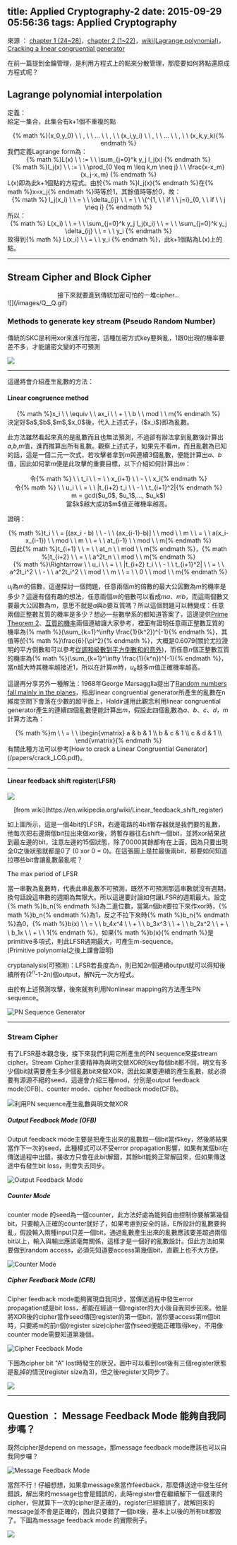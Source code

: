 title: Applied Cryptography-2
date: 2015-09-29 05:56:36
tags: Applied Cryptography
---
來源 ： [chapter 1 (24~28)](http://staff.csie.ncu.edu.tw/yensm/lecture/Cryptography/Chapter-1%20Introduction%20to%20Cryptography.pdf)，[chapter 2 (1~22)](http://staff.csie.ncu.edu.tw/yensm/lecture/Cryptography/Chapter-2%20Secret-Key%20Cryptography.pdf)，[wiki(Lagrange polynomial)](https://en.wikipedia.org/wiki/Lagrange_polynomial)，[Cracking a linear congruential generator](http://security.stackexchange.com/questions/4268/cracking-a-linear-congruential-generator)

在前一篇提到金鑰管理，是利用方程式上的點來分散管理，那麼要如何將點還原成方程式呢？

## Lagrange polynomial interpolation

定義：  
給定一集合，此集合有k+1個不重複的點 
<center> {% math %}(x_0,y_0) \ \ , \ \ ... \ \ , \ \ (x_i,y_i) \ \ , \ \ ... \ \ , \ \ (x_k,y_k){% endmath %} </center>
我們定義Lagrange form為：
<center> {% math %}L(x) \ \ := \ \ \sum_{j=0}^k y_j l_j(x) {% endmath %} </center>
<center> {% math %}l_j(x) \ \ := \ \ \prod_{0 \leq m \leq k,m \neq j} \ \ \frac{x-x_m}{x_j-x_m} {% endmath %} </center>
L(x)即為此k+1個點的方程式。由於{% math %}l_j(x){% endmath %}在{% math %}x=x_j{% endmath %}時等於1，其餘值時等於0，故：

<center>  {% math %} l_j(x_i) \ \ = \ \ \delta_{ij} \ \ = \ \ \{^{1, \ \ if \ \ j=i}_{0, \ \ if \ \ j \neq i} {% endmath %} </center>
所以：
<center> {% math %} L(x_i) \ \ = \ \ \sum_{j=0}^k y_j l_j(x_i) \ \ = \ \ \sum_{j=0}^k y_j \delta_{ij} \ \ = \ \ y_i {% endmath %} </center>
故得到{% math %} L(x_i) \ \ = \ \ y_i {% endmath %}，此k+1個點為L(x)上的點。

<hr>

<h2>Stream Cipher and Block Cipher</h2>
<center> 接下來就要進到傳統加密可怕的一堆cipher...</center>
![](/images/Q__Q.gif)

<h3>Methods to generate key stream (Pseudo Random Number)</h3>

傳統的SKC是利用xor來進行加密，這種加密方式key要夠亂，1跟0出現的機率要差不多，才能讓密文變的不可預測 

![](/images/key.jpg)

<hr>
這邊將會介紹產生亂數的方法：
<h4>Linear congruence method</h4>
<center> {% math %}x_i \ \ \equiv \ \ ax_i \ \ + \ \ b \ \ mod \ \ m{% endmath %} </center>
決定好$a$,$b$,$m$,$x_0$後，代入上述式子，{$x_i$}即為亂數。

此方法雖然看起來真的是亂數而且也無法預測，不過卻有辦法拿到亂數後計算出$a$,$b$,$m$值，進而推算出所有亂數。觀察上述式子，如果先不看$m$，而且亂數為已知的話，這是一個二元一次式，若攻擊者拿到$m$與連續3個亂數，便能計算出$a$、$b$值，因此如何拿$m$便是此攻擊的重要目標，以下介紹如何計算出$m$：

<center>令{% math %} \   \ t_i \ \ = \ \ x_{i+1} \ \ - \ \ x_i{% endmath %}</center>
<center>令{% math %} \   \ u_i \ \ = \ \ |t_{i+2} t_i \ \ - \ \ t_{i+1}^2|{% endmath %}</center>
<center>m = gcd($u_0$, $u_1$,..., $u_k$)</center>
<center>當$k$越大成功$m$值正確機率越高。</center>

證明：

<center>{% math %}t_i \ \ = [(ax_i - b) \ \ - \ \ (ax_{i-1}-b)] \ \ mod \ \ m \ \ = \ \ a(x_i-x_{i-1}) \ \ mod \ \ m \ \ = \ \ at_{i-1} \ \ mod \ \ m{% endmath %}</center>
<center>因此{% math %}t_{i+1} \ \ = \ \ at_n \ \ mod \ \ m{% endmath %}，{% math %}t_{i+2} \ \ = \ \ a^2t_n \ \ mod \ \ m{% endmath %}</center>
<center>{% math %}\Rightarrow \ \ u_i \ \ = \ \ |t_{i+2} t_i \ \ - \ \ t_{i+1}^2| \ \ = \ \ a^2t_i^2 \ \ - \ \ a^2t_i^2 \ \ mod \ \ m \ \ = \ \ 0 \ \ mod \ \ m{% endmath %}</center>

$u_i$為$m$的倍數，這邊探討一個問題，任意兩個$m$的倍數的最大公因數為$m$的機率是多少？這邊有個有趣的想法，任意兩個$m$的倍數可以看成$ma$、$mb$，而這兩個數又要最大公因數為$m$，意思不就是$a$與$b$要互質嗎？所以這個問題可以轉變成：任意兩個正整數互質的機率是多少？想必一些數學系的都知道答案了，這邊提供[Prime Theorem 2](/papers/PrimeTheorem2.pdf)、[互質的機率](/papers/related_p.pdf)兩個連結讓大家參考，裡面有證明任意兩正整數互質的機率為{% math %}(\sum_{k=1}^\infty \frac{1}{k^2})^{-1}{% endmath %}，其值等於{% math %}\frac{6}{\pi^2}{% endmath %}，大概是0.6079(關於尤拉證明的平方倒數和可以參考[從調和級數到平方倒數和的意外](http://www5.hwsh.tc.edu.tw/web/fan/8))，而任意$n$個正整數互質的機率為{% math %}(\sum_{k=1}^\infty \frac{1}{k^n})^{-1}{% endmath %}，當$n$越大時其機率越接近1，所以在計算$m$時，$u_k$越多$m$值正確機率越高。

這邊再分享另外一種解法：1968年George Marsagglia提出了[Random numbers fall mainly in the planes](/papers/marsaglia.pdf)，指出linear congruential generator所產生的亂數在n維度空間下會落在少數的超平面上，Haldir運用此觀念利用linear congruential generator產生的連續四個亂數便能計算出$m$，假設此四個亂數為$a$、$b$、$c$、$d$，$m$計算方法為：
<center>{% math %}m \ \ = \ \ \begin{vmatrix} a & b & 1 \\ b & c & 1 \\ c & d & 1 \\ \end{vmatrix}{% endmath %}</center>
有關此種方法可以參考[How to crack a Linear Congruential Generator](/papers/crack_LCG.pdf)。

<hr>

<h4> Linear feedback shift register(LFSR) </h4>

![](/images/lfsr.gif)
<center>[from wiki](https://en.wikipedia.org/wiki/Linear_feedback_shift_register)</center>

如上圖所示，這是一個4bit的LFSR，右邊電路的4bit暫存器就是我們要的亂數，他每次把右邊兩個bit拉出來做xor後，將暫存器往右shift一個bit，並將xor結果放到最左邊的bit，注意左邊的15個狀態，除了0000其餘都有在上面，因為只要出現全0之後狀態就都是0了 (0 xor 0 = 0)。在這張圖上是拉最後兩bit，那要如何知道拉哪些bit會讓亂數最亂呢？

The max period of LFSR

當一串數為亂數時，代表此串亂數不可預測，既然不可預測那這串數就沒有週期，換句話說這串數的週期為無限大。所以這邊要討論如何讓LFSR的週期最大。設定{% math %}b_n{% endmath %}為二進位數，當第n個bit要拉下來作xor時，{% math %}b_n{% endmath %}為1，反之不拉下來時{% math %}b_n{% endmath %}為0，{% math %}b(x) \ \ = \ \ b_4x^4 \ \ + \ \ b_3x^3 \ \ + \ \ b_2x^2 \ \ + \ \ b_1x \ \ + \ \ 1{% endmath %}，如果{% math %}b(x){% endmath %}是primitive多項式，則此LFSR週期最大，可產生m-sequence。  
(Primitive polynomial之後上課會證明)   

cryptanalysis(可預測)：LFSR若長度為n，則已知2n個連續output就可以得知後續所有($2^n$-1-2n)個output，解N元一次方程式。

由於有上述預測攻擊，後來就有利用Nonlinear mapping的方法產生PN sequence。

![PN Sequence Generator](/images/LFSR.jpg)

<hr>

<h3> Stream Cipher </h3>

有了LFSR基本觀念後，接下來我們利用它所產生的PN sequence來接stream cipher。Stream Cipher主要精神為與明文做XOR的key每個bit都不同，明文有多少個bit就需要產生多少個亂數bit來做XOR，因此如果要連續的產生亂數，就必須要有源源不絕的seed，這邊會介紹三種mod，分別是output feedback mode(OFB)、counter mode、cipher feedback mode(CFB)。

![利用PN sequence產生亂數與明文做XOR](/images/PN.jpg)

<h5> Output Feedback Mode (OFB) </h5>

Output feedback mode主要是把產生出來的亂數取一個bit當作key，然後將結果當作下一次的seed，此種模式可以不受error propagation影響，如果有某個bit在傳送過程中出錯，接收方只會在此bit解錯，其餘bit能夠正常解回來，但如果傳送途中有發生bit loss，則會失去同步。

![Output Feedback Mode](/images/OFB.jpg)

<h5> Counter Mode </h5>

counter mode 的seed為一個counter，此方法好處為能夠自由控制你要解第幾個bit，只要輸入正確的counter就好了，如果考慮到安全的話，E所設計的亂數要夠亂，假設輸入兩種input只差一個bit，通過亂數產生出來的亂數應該要差超過兩個bit以上，輸入與輸出應該毫無關係，這樣才是一個好的亂數設計。但此方法如果要做到random access，必須先知道要access第幾個bit，直觀上也不大方便。

![Counter Mode](/images/CTR.jpg)

<h5> Cipher Feedback Mode (CFB) </h5>

Cipher feedback mode能夠實現自我同步，當傳送過程中發生error propagation或是bit loss，都能在經過一個register的大小後自我同步回來。他是將XOR後的cipher當作seed傳回register的第一個bit，當你要access第m個bit時，只要將m的前n個(register size)cipher當作seed便能正確取得key，不用像counter mode需要知道第幾個。

![Cipher Feedback Mode](/images/CFB.jpg)

下圖為cipher bit "A" lost時發生的狀況，圖中可以看到lost後有三個register狀態是亂掉的情況(register size為3)，但之後register又同步了。

![](/images/CFB_error.jpg)

<hr>

<h2> Question ： Message Feedback Mode 能夠自我同步嗎？</h2>

既然cipher是depend on message，那message feedback mode應該也可以自我同步囉？

![Message Feedback Mode](/images/MFB.jpg)

當然不行！仔細想想，如果拿message來當作feedback，那麼傳送途中發生任何錯誤，解出來的message也會是錯誤的，此時register會在繼續解下一個進來的cipher，但就算下一次的cipher是正確的，register已經錯誤了，故解回來的message並不會是正確的，因此只要錯了一個bit後，基本上以後的所有bit都毀了。下圖為message feedback mode 的實際例子。

![](/images/MFB_example.jpg)



